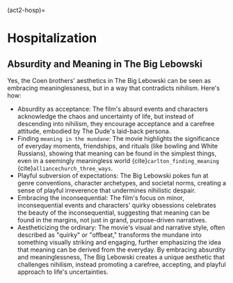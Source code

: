 (act2-hosp)=
# Hospitalization

## Absurdity and Meaning in The Big Lebowski
Yes, the Coen brothers' aesthetics in The Big Lebowski can be seen as embracing meaninglessness, but in a way that contradicts nihilism. Here's how:
- Absurdity as acceptance: The film's absurd events and characters acknowledge the chaos and uncertainty of life, but instead of descending into nihilism, they encourage acceptance and a carefree attitude, embodied by The Dude's laid-back persona.
- Finding `meaning in the mundane`: The movie highlights the significance of everyday moments, friendships, and rituals (like bowling and White Russians), showing that meaning can be found in the simplest things, even in a seemingly meaningless world {cite}`carlton_finding_meaning` {cite}`alliancechurch_three_ways`.
- Playful subversion of expectations: The Big Lebowski pokes fun at genre conventions, character archetypes, and societal norms, creating a sense of playful irreverence that undermines nihilistic despair.
- Embracing the inconsequential: The film's focus on minor, inconsequential events and characters' quirky obsessions celebrates the beauty of the inconsequential, suggesting that meaning can be found in the margins, not just in grand, purpose-driven narratives.
- Aestheticizing the ordinary: The movie's visual and narrative style, often described as "quirky" or "offbeat," transforms the mundane into something visually striking and engaging, further emphasizing the idea that meaning can be derived from the everyday.
By embracing absurdity and meaninglessness, The Big Lebowski creates a unique aesthetic that challenges nihilism, instead promoting a carefree, accepting, and playful approach to life's uncertainties.